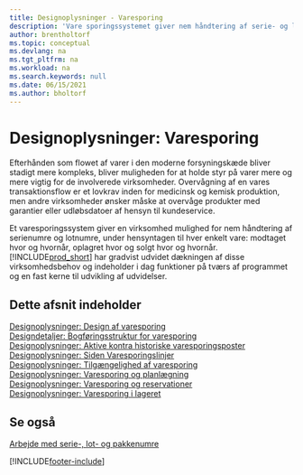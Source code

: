 ```yaml
---
title: Designoplysninger - Varesporing
description: 'Vare sporingssystemet giver nem håndtering af serie- og lotnumre, som kan være nødvendige for at imødekomme lovmæssige krav eller bistå med garantibehandlingen.'
author: brentholtorf
ms.topic: conceptual
ms.devlang: na
ms.tgt_pltfrm: na
ms.workload: na
ms.search.keywords: null
ms.date: 06/15/2021
ms.author: bholtorf
---
```

# <a name="design-details-item-tracking"></a>Designoplysninger: Varesporing
Efterhånden som flowet af varer i den moderne forsyningskæde bliver stadigt mere kompleks, bliver muligheden for at holde styr på varer mere og mere vigtig for de involverede virksomheder. Overvågning af en vares transaktionsflow er et lovkrav inden for medicinsk og kemisk produktion, men andre virksomheder ønsker måske at overvåge produkter med garantier eller udløbsdatoer af hensyn til kundeservice.  

Et varesporingssystem giver en virksomhed mulighed for nem håndtering af serienumre og lotnumre, under hensyntagen til hver enkelt vare: modtaget hvor og hvornår, oplagret hvor og solgt hvor og hvornår. [!INCLUDE[prod_short](includes/prod_short.md)] har gradvist udvidet dækningen af disse virksomhedsbehov og indeholder i dag funktioner på tværs af programmet og en fast kerne til udvikling af udvidelser.  

## <a name="in-this-section"></a>Dette afsnit indeholder
[Designoplysninger: Design af varesporing](design-details-item-tracking-design.md)  
[Designdetaljer: Bogføringsstruktur for varesporing](design-details-item-tracking-posting-structure.md)  
[Designoplysninger: Aktive kontra historiske varesporingsposter](design-details-active-versus-historic-item-tracking-entries.md)  
[Designoplysninger: Siden Varesporingslinjer](design-details-item-tracking-lines-window.md)  
[Designoplysninger: Tilgængelighed af varesporing](design-details-item-tracking-availability.md)  
[Designoplysninger: Varesporing og planlægning](design-details-item-tracking-and-planning.md)  
[Designoplysninger: Varesporing og reservationer](design-details-item-tracking-and-reservations.md)  
[Designoplysninger: Varesporing i lageret](design-details-item-tracking-in-the-warehouse.md)

## <a name="see-also"></a>Se også

[Arbejde med serie-, lot- og pakkenumre](inventory-how-work-item-tracking.md)  

[!INCLUDE[footer-include](includes/footer-banner.md)]
